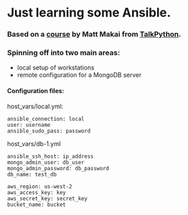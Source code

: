 # Just learning some Ansible.

### Based on a [course](https://training.talkpython.fm/courses/explore_ansible/introduction-to-ansible-with-python) by Matt Makai from [TalkPython](https://training.talkpython.fm/).


### Spinning off into two main areas:
- local setup of workstations 
- remote configuration for a MongoDB server


#### Configuration files:
host_vars/local.yml:
```
ansible_connection: local
user: username
ansible_sudo_pass: password
```

host_vars/db-1.yml
```
ansible_ssh_host: ip_address
mongo_admin_user: db_user
mongo_admin_password: db_password
db_name: test_db

aws_region: us-west-2
aws_access_key: key
aws_secret_key: secret_key
bucket_name: bucket
```